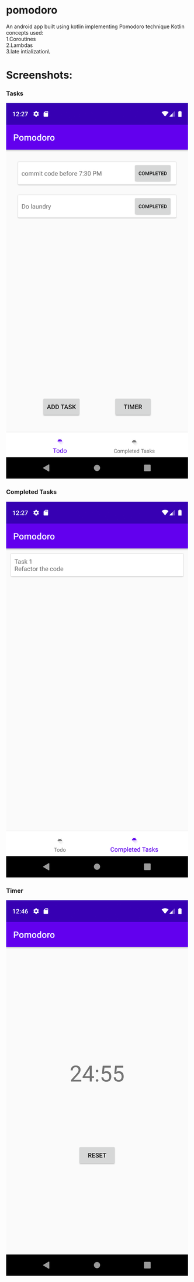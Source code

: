 # pomodoro
An android app built using kotlin implementing Pomodoro technique
Kotlin concepts used:\
1.Coroutines\
2.Lambdas\
3.late intialization\

# Screenshots:
### Tasks
![alt text](https://github.com/droidLight/pomodoro/blob/master/screenshots/tasks.png)

### Completed Tasks
![alt text](https://github.com/droidLight/pomodoro/blob/master/screenshots/completed_tasks.png)

### Timer
![alt text](https://github.com/droidLight/pomodoro/blob/master/screenshots/timer.png)
